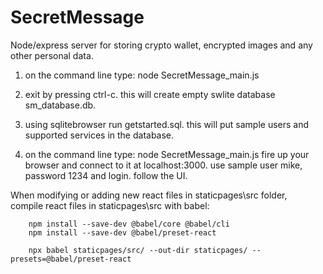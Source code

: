 # SecretMessage
Node/express server for storing crypto wallet, encrypted images and any other personal data.

1) on the command line type:
      node SecretMessage_main.js 
   
2) exit by pressing ctrl-c. this will create empty swlite database sm_database.db.
3) using sqlitebrowser run getstarted.sql. this will put sample users and supported
   services in the database. 
4) on the command line type: 
     node SecretMessage_main.js 
   fire up your browser and connect to it at localhost:3000. use sample user
   mike, password 1234 and login. follow the UI. 


When modifying or adding new react files in staticpages\src folder,  
compile react files in staticpages\src with babel:

        npm install --save-dev @babel/core @babel/cli
        npm install --save-dev @babel/preset-react

        npx babel staticpages/src/ --out-dir staticpages/ --presets=@babel/preset-react